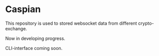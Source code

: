 # Caspian
This repository is used to stored websocket data from different crypto-exchange.

Now in developing progress. 

CLI-interface coming soon.
